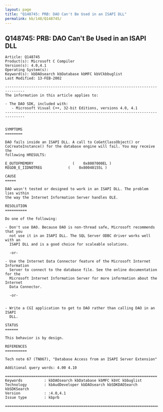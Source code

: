 ```yaml
---
layout: page
title: "Q148745: PRB: DAO Can't Be Used in an ISAPI DLL"
permalink: kb/148/Q148745/
---
```


## Q148745: PRB: DAO Can't Be Used in an ISAPI DLL

	Article: Q148745
	Product(s): Microsoft C Compiler
	Version(s): 4.0,4.1
	Operating System(s): 
	Keyword(s): kbDAOsearch kbDatabase kbMFC kbVCkbbuglist
	Last Modified: 13-FEB-2002
	
	-------------------------------------------------------------------------------
	The information in this article applies to:
	
	- The DAO SDK, included with:
	   - Microsoft Visual C++, 32-bit Editions, versions 4.0, 4.1 
	-------------------------------------------------------------------------------
	
	
	SYMPTOMS
	========
	
	DAO fails inside an ISAPI DLL. A call to CoGetClassObject() or
	CoCreateInstance() for the database engine will fail. You may receive the
	following HRESULTS:
	
	E_OUTOFMEMORY                  (    0x8007000EL )
	REGDB_E_IIDNOTREG            (    0x80040155L )
	
	CAUSE
	=====
	
	DAO wasn't tested or designed to work in an ISAPI DLL. The problem lies within
	the way the Internet Information Server handles OLE.
	
	RESOLUTION
	==========
	
	Do one of the following:
	
	- Don't use DAO. Because DAO is non-thread safe, Microsoft recommends that you
	  not use it in an ISAPI DLL. The SQL Server ODBC driver works well with an
	  ISAPI DLL and is a good choice for scaleable solutions.
	
	  -or-
	
	- Use the Internet Data Connector feature of the Microsoft Internet Information
	  Server to connect to the database file. See the online documentation for the
	  Microsoft Internet Information Server for more information about the Internet
	  Data Connector.
	
	  -or-
	
	
	- Write a CGI application to get to DAO rather than calling DAO in an ISAPI
	  DLL.
	
	STATUS
	======
	
	This behavior is by design.
	
	REFERENCES
	==========
	
	Tech note 67 (TN067), "Database Access from an ISAPI Server Extension"
	
	Additional query words: 4.00 4.10
	
	======================================================================
	Keywords          : kbDAOsearch kbDatabase kbMFC kbVC kbbuglist
	Technology        : kbAudDeveloper kbDAOsearch kbSDKDAOSearch kbSDKSearch
	Version           : :4.0,4.1
	Issue type        : kbprb
	
	=============================================================================
	
